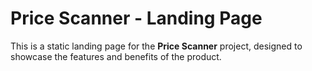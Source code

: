 # Price Scanner - Landing Page

This is a static landing page for the **Price Scanner** project, designed to showcase the features and benefits of the product.



